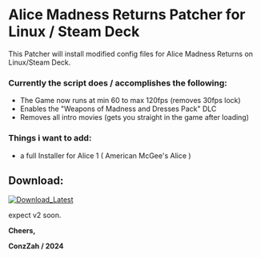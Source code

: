 # Alice Madness Returns Patcher for Linux / Steam Deck

This Patcher will install modified config files for Alice Madness Returns on Linux/Steam Deck.

### **Currently the script does / accomplishes the following:**

- The Game now runs at min 60 to max 120fps (removes 30fps lock)
- Enables the "Weapons of Madness and Dresses Pack" DLC
- Removes all intro movies (gets you straight in the game after loading)


### **Things i want to add:**

- a full Installer for Alice 1  ( American McGee's Alice )
## Download:
<p>
  <a href="https://github.com/ConzZah/Alice-Madness-Returns-Patcher_Linux/archive/refs/heads/main.zip">
    <img alt="Download_Latest" src="https://img.shields.io/badge/download-latest_release-0688CB.svg">
  </a>
</p>


expect v2 soon.

**Cheers,**

**ConzZah / 2024**
